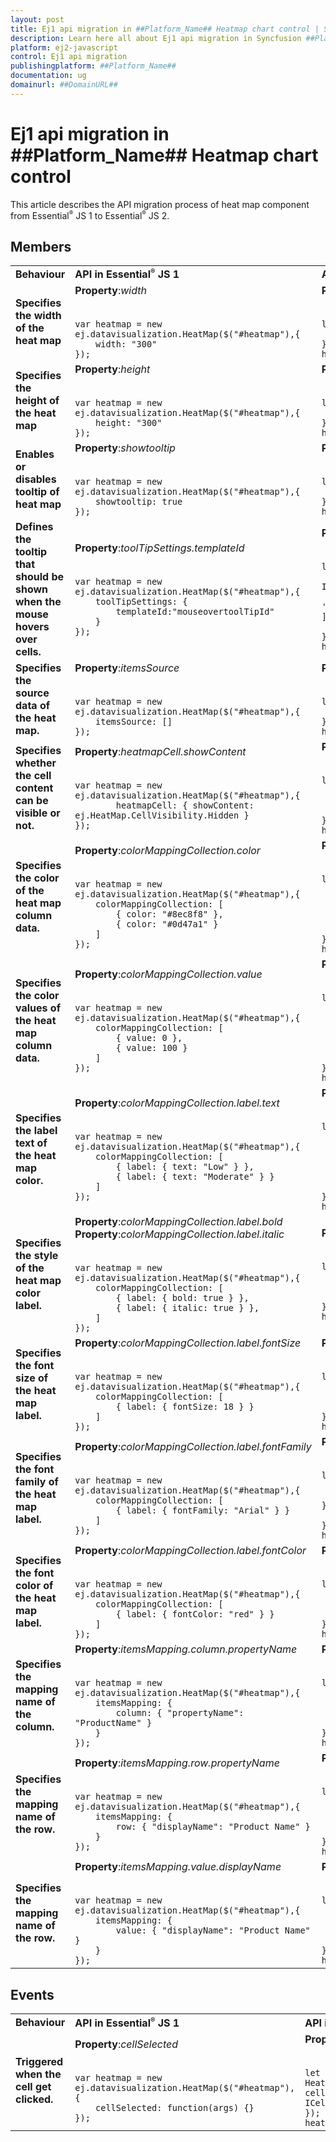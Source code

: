 ```yaml
---
layout: post
title: Ej1 api migration in ##Platform_Name## Heatmap chart control | Syncfusion
description: Learn here all about Ej1 api migration in Syncfusion ##Platform_Name## Heatmap chart control of Syncfusion Essential JS 2 and more.
platform: ej2-javascript
control: Ej1 api migration 
publishingplatform: ##Platform_Name##
documentation: ug
domainurl: ##DomainURL##
---
```


# Ej1 api migration in ##Platform_Name## Heatmap chart control

This article describes the API migration process of heat map component from Essential<sup style="font-size:70%">&reg;</sup> JS 1 to Essential<sup style="font-size:70%">&reg;</sup> JS 2.

## Members

<!-- markdownlint-disable MD033 -->
<table>
<tr>
<td><b>Behaviour</b></td>
<td><b>API in Essential<sup style="font-size:70%">&reg;</sup> JS 1</b></td>
<td><b>API in Essential<sup style="font-size:70%">&reg;</sup> JS 2</b></td>
</tr>

<tr>
<td><b>Specifies the width of the heat map</b></td>
<td>
<b>Property</b>:<i>width</i>
</br>
</br>
<code>
var heatmap = new ej.datavisualization.HeatMap($("#heatmap"),{
    width: "300"
});
</code>
</td>
<td>
<b>Property</b>:<i>width</i>
</br>
</br>
<code>
let heatmap: HeatMap = new HeatMap({
    width: '650px'
});
heatmap.appendTo('#heatmap');
</code></td>
</tr>

<tr>
<td><b>Specifies the height of the heat map</b></td>
<td>
<b>Property</b>:<i>height</i>
</br>
</br>
<code>
var heatmap = new ej.datavisualization.HeatMap($("#heatmap"),{
    height: "300"
});
</code>
</td>
<td>
<b>Property</b>:<i>height</i>
</br>
</br>
<code>
let heatmap: HeatMap = new HeatMap({
    height: '650px'
});
heatmap.appendTo('#heatmap');
</code></td>
</tr>

<tr>
<td><b>Enables or disables tooltip of heat map</b></td>
<td>
<b>Property</b>:<i>showtooltip</i>
</br>
</br>
<code>
var heatmap = new ej.datavisualization.HeatMap($("#heatmap"),{
    showtooltip: true
});
</code>
</td>
<td>
<b>Property</b>:<i>showTooltip</i>
</br>
</br>
<code>
let heatmap: HeatMap = new HeatMap({
    showTooltip: true
});
heatmap.appendTo('#heatmap');
</code></td>
</tr>

<tr>
<td><b>Defines the tooltip that should be shown when the mouse hovers over cells.</b></td>
<td>
<b>Property</b>:<i>toolTipSettings.templateId</i>
</br>
</br>
<code>
var heatmap = new ej.datavisualization.HeatMap($("#heatmap"),{
    toolTipSettings: {
        templateId:"mouseovertoolTipId"
    }
});
</code>
</td>
<td>
<b>Property</b>:<i>tooltipRender</i>
</br>
</br>
<code>
let heatmap: HeatMap = new HeatMap({
    tooltipRender: (args: ITooltipEventArgs) => {
            args.content = [args.yLabel + ' | ' + args.xLabel + ' : ' + args.value ];
    }
});
heatmap.appendTo('#heatmap');
</code></td>
</tr>

<tr>
<td><b>Specifies the source data of the heat map.</b></td>
<td>
<b>Property</b>:<i>itemsSource</i>
</br>
</br>
<code>
var heatmap = new ej.datavisualization.HeatMap($("#heatmap"),{
    itemsSource: []
});
</code>
</td>
<td>
<b>Property</b>:<i>dataSource</i>
</br>
</br>
<code>
let heatmap: HeatMap = new HeatMap({
    dataSource: []
});
heatmap.appendTo('#heatmap');
</code></td>
</tr>

<tr>
<td><b>Specifies whether the cell content can be visible or not.</b></td>
<td>
<b>Property</b>:<i>heatmapCell.showContent</i>
</br>
</br>
<code>
var heatmap = new ej.datavisualization.HeatMap($("#heatmap"),{
        heatmapCell: { showContent: ej.HeatMap.CellVisibility.Hidden }
});
</code>
</td>
<td>
<b>Property</b>:<i>cellSettings.showLabel</i>
</br>
</br>
<code>
let heatmap: HeatMap = new HeatMap({
    cellSettings: {
          showLabel: false
        },
});
heatmap.appendTo('#heatmap');
</code></td>
</tr>

<tr>
<td><b>Specifies the color of the heat map column data.</b></td>
<td>
<b>Property</b>:<i>colorMappingCollection.color</i>
</br>
</br>
<code>
var heatmap = new ej.datavisualization.HeatMap($("#heatmap"),{
    colorMappingCollection: [
        { color: "#8ec8f8" },
        { color: "#0d47a1" }
    ]
});
</code>
</td>
<td>
<b>Property</b>:<i>paletteSettings.palette.color</i>
</br>
</br>
<code>
let heatmap: HeatMap = new HeatMap({
    paletteSettings: {
                palette: [
                { color: '#C06C84'},
            ]
        }
});
heatmap.appendTo('#heatmap');
</code></td>
</tr>

<tr>
<td><b>Specifies the color values of the heat map column data.</b></td>
<td>
<b>Property</b>:<i>colorMappingCollection.value</i>
</br>
</br>
<code>
var heatmap = new ej.datavisualization.HeatMap($("#heatmap"),{
    colorMappingCollection: [
        { value: 0 },
        { value: 100 }
    ]
});
</code>
</td>
<td>
<b>Property</b>:<i>paletteSettings.palette.value</i>
</br>
</br>
<code>
let heatmap: HeatMap = new HeatMap({
    paletteSettings: {
                palette: [
                { value: 50 },
                { value: 100 }
            ]
        }
});
heatmap.appendTo('#heatmap');
</code></td>
</tr>

<tr>
<td><b>Specifies the label text of the heat map color.</b></td>
<td>
<b>Property</b>:<i>colorMappingCollection.label.text</i>
</br>
</br>
<code>
var heatmap = new ej.datavisualization.HeatMap($("#heatmap"),{
    colorMappingCollection: [
        { label: { text: "Low" } },
        { label: { text: "Moderate" } }
    ]
});
</code>
</td>
<td>
<b>Property</b>:<i>paletteSettings.palette.label</i>
</br>
</br>
<code>
let heatmap: HeatMap = new HeatMap({
    paletteSettings: {
                palette: [
                { label:'Low' },
                { label:'Moderate' }
            ]
        }
});
heatmap.appendTo('#heatmap');
</code></td>
</tr>

<tr>
<td><b>Specifies the style of the heat map color label.</b></td>
<td>
<b>Property</b>:<i>colorMappingCollection.label.bold</i>
<b>Property</b>:<i>colorMappingCollection.label.italic</i>
</br>
</br>
<code>
var heatmap = new ej.datavisualization.HeatMap($("#heatmap"),{
    colorMappingCollection: [
        { label: { bold: true } },
        { label: { italic: true } },
    ]
});
</code>
</td>
<td>
<b>Property</b>:<i>legendSettings.textStyle.fontStyle</i>
</br>
</br>
<code>
let heatmap: HeatMap = new HeatMap({
    legendSettings: {
        textStyle: { fontStyle:'bold' }
    }
});
heatmap.appendTo('#heatmap');
</code></td>
</tr>

<tr>
<td><b>Specifies the font size of the heat map label.</b></td>
<td>
<b>Property</b>:<i>colorMappingCollection.label.fontSize</i>
</br>
</br>
<code>
var heatmap = new ej.datavisualization.HeatMap($("#heatmap"),{
    colorMappingCollection: [
        { label: { fontSize: 18 } }
    ]
});
</code>
</td>
<td>
<b>Property</b>:<i>legendSettings.textStyle.size</i>
</br>
</br>
<code>
let heatmap: HeatMap = new HeatMap({
    legendSettings: {
        textStyle: { size: 18 }
    }
});
heatmap.appendTo('#heatmap');
</code></td>
</tr>

<tr>
<td><b>Specifies the font family of the heat map label.</b></td>
<td>
<b>Property</b>:<i>colorMappingCollection.label.fontFamily</i>
</br>
</br>
<code>
var heatmap = new ej.datavisualization.HeatMap($("#heatmap"),{
    colorMappingCollection: [
        { label: { fontFamily: "Arial" } }
    ]
});
</code>
</td>
<td>
<b>Property</b>:<i>legendSettings.textStyle.fontFamily</i>
</br>
</br>
<code>
let heatmap: HeatMap = new HeatMap({
    legendSettings: {
        textStyle: { fontFamily: 'Arial' }
    }
});
heatmap.appendTo('#heatmap');
</code></td>
</tr>

<tr>
<td><b>Specifies the font color of the heat map label.</b></td>
<td>
<b>Property</b>:<i>colorMappingCollection.label.fontColor</i>
</br>
</br>
<code>
var heatmap = new ej.datavisualization.HeatMap($("#heatmap"),{
    colorMappingCollection: [
        { label: { fontColor: "red" } }
    ]
});
</code>
</td>
<td>
<b>Property</b>:<i>legendSettings.textStyle.fontFamily</i>
</br>
</br>
<code>
let heatmap: HeatMap = new HeatMap({
    legendSettings: {
        textStyle: { color: 'red' }
    }
});
heatmap.appendTo('#heatmap');
</code></td>
</tr>

<tr>
<td><b>Specifies the mapping name of the column.</b></td>
<td>
<b>Property</b>:<i>itemsMapping.column.propertyName</i>
</br>
</br>
<code>
var heatmap = new ej.datavisualization.HeatMap($("#heatmap"),{
    itemsMapping: {
        column: { "propertyName": "ProductName" }
    }
});
</code>
</td>
<td>
<b>Property</b>:<i>dataSource.yDataMapping</i>
</br>
</br>
<code>
let heatmap: HeatMap = new HeatMap({
    dataSource: heatmapData,
    dataSourceSettings: {
            yDataMapping: 'columnid'
        }
});
heatmap.appendTo('#heatmap');
</code></td>
</tr>

<tr>
<td><b>Specifies the mapping name of the row.</b></td>
<td>
<b>Property</b>:<i>itemsMapping.row.propertyName</i>
</br>
</br>
<code>
var heatmap = new ej.datavisualization.HeatMap($("#heatmap"),{
    itemsMapping: {
        row: { "displayName": "Product Name" }
    }
});
</code>
</td>
<td>
<b>Property</b>:<i>dataSource.xDataMapping</i>
</br>
</br>
<code>
let heatmap: HeatMap = new HeatMap({
    dataSource: heatmapData,
    dataSourceSettings: {
            xDataMapping: 'rowid'
        }
});
heatmap.appendTo('#heatmap');
</code></td>
</tr>

<tr>
<td><b>Specifies the mapping name of the row.</b></td>
<td>
<b>Property</b>:<i>itemsMapping.value.displayName</i>
</br>
</br>
<code>
var heatmap = new ej.datavisualization.HeatMap($("#heatmap"),{
    itemsMapping: {
        value: { "displayName": "Product Name" }
    }
});
</code>
</td>
<td>
<b>Property</b>:<i>dataSource.valueMapping</i>
</br>
</br>
<code>
let heatmap: HeatMap = new HeatMap({
    dataSource: heatmapData,
    dataSourceSettings: {
            valueMapping: 'value'
        }
});
heatmap.appendTo('#heatmap');
</code></td>
</tr>
</table>

## Events

<!-- markdownlint-disable MD033 -->
<table>
<tr>
<td><b>Behaviour</b></td>
<td><b>API in Essential<sup style="font-size:70%">&reg;</sup> JS 1</b></td>
<td><b>API in Essential<sup style="font-size:70%">&reg;</sup> JS 2</b></td>
</tr>

<tr>
<td><b>Triggered when the cell get clicked.</b></td>
<td>
<b>Property</b>:<i>cellSelected</i>
</br>
</br>
<code>
var heatmap = new ej.datavisualization.HeatMap($("#heatmap"),{
    cellSelected: function(args) {}
});
</code>
</td>
<td>
<b>Property</b>:<i>cellClick</i>
</br>
</br>
<code>
let heatmap: HeatMap = new HeatMap({
cellClick: (args: ICellClickEventArgs) => {},
});
heatmap.appendTo('#heatmap');
</code></td>
</tr>
</table>
